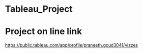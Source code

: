# Tableau_Project
# Project on line link
https://public.tableau.com/app/profile/praneeth.goud3041/vizzes
